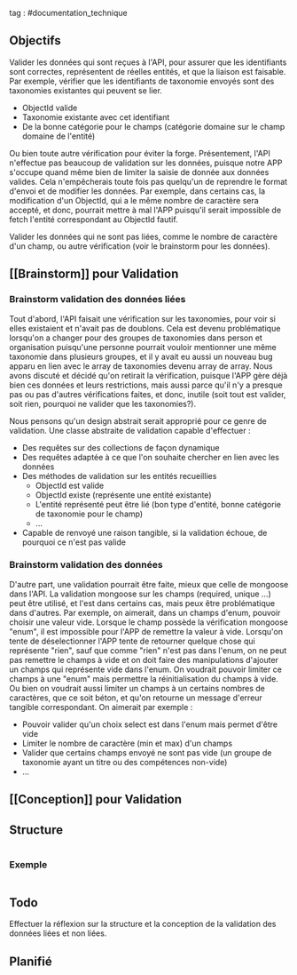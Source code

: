 tag : #documentation_technique 

## Objectifs
Valider les données qui sont reçues à l'API, pour assurer que les identifiants sont correctes, représentent de réelles entités, et que la liaison est faisable.
Par exemple, vérifier que les identifiants de taxonomie envoyés sont des taxonomies existantes qui peuvent se lier.
- ObjectId valide
- Taxonomie existante avec cet identifiant
- De la bonne catégorie pour le champs (catégorie domaine sur le champ domaine de l'entité)

Ou bien toute autre vérification pour éviter la forge. Présentement, l'API n'effectue pas beaucoup de validation sur les données, puisque notre APP s'occupe quand même bien de limiter la saisie de donnée aux données valides. Cela n'empêcherais toute fois pas quelqu'un de reprendre le format d'envoi et de modifier les données. Par exemple, dans certains cas, la modification d'un ObjectId, qui a le même nombre de caractère sera accepté, et donc, pourrait mettre à mal l'APP puisqu'il serait impossible de fetch l'entité correspondant au ObjectId fautif.

Valider les données qui ne sont pas liées, comme le nombre de caractère d'un champ, ou autre vérification (voir le brainstorm pour les données).
## [[Brainstorm]] pour Validation
### Brainstorm validation des données liées
Tout d'abord, l'API faisait une vérification sur les taxonomies, pour voir si elles existaient et n'avait pas de doublons. Cela est devenu problématique lorsqu'on a changer pour des groupes de taxonomies dans person et organisation puisqu'une personne pourrait vouloir mentionner une même taxonomie dans plusieurs groupes, et il y avait eu aussi un nouveau bug apparu en lien avec le array de taxonomies devenu array de array.
Nous avons discuté et décidé qu'on retirait la vérification, puisque l'APP gère déjà bien ces données et leurs restrictions, mais aussi parce qu'il n'y a presque pas ou pas d'autres vérifications faites, et donc, inutile (soit tout est valider, soit rien, pourquoi ne valider que les taxonomies?).

Nous pensons qu'un design abstrait serait approprié pour ce genre de validation.
Une classe abstraite de validation capable d'effectuer :
- Des requêtes sur des collections de façon dynamique
- Des requêtes adaptée à ce que l'on souhaite chercher en lien avec les données
- Des méthodes de validation sur les entités recueillies
	- ObjectId est valide
	- ObjectId existe (représente une entité existante)
	- L'entité représenté peut être lié (bon type d'entité, bonne catégorie de taxonomie pour le champ)
	- ...
- Capable de renvoyé une raison tangible, si la validation échoue, de pourquoi ce n'est pas valide

### Brainstorm validation des données
D'autre part, une validation pourrait être faite, mieux que celle de mongoose dans l'API.
La validation mongoose sur les champs (required, unique ...) peut être utilisé, et l'est dans certains cas, mais peux être problématique dans d'autres.
Par exemple, on aimerait, dans un champs d'enum, pouvoir choisir une valeur vide. Lorsque le champ possède la vérification mongoose "enum", il est impossible pour l'APP de remettre la valeur à vide. Lorsqu'on tente de déselectionner l'APP tente de retourner quelque chose qui représente "rien", sauf que comme "rien" n'est pas dans l'enum, on ne peut pas remettre le champs à vide et on doit faire des manipulations d'ajouter un champs qui représente vide dans l'enum. On voudrait pouvoir limiter ce champs à une "enum" mais permettre la réinitialisation du champs à vide. Ou bien on voudrait aussi limiter un champs à un certains nombres de caractères, que ce soit béton, et qu'on retourne un message d'erreur tangible correspondant.
On aimerait par exemple :
- Pouvoir valider qu'un choix select est dans l'enum mais permet d'être vide
- Limiter le nombre de caractère (min et max) d'un champs
- Valider que certains champs envoyé ne sont pas vide (un groupe de taxonomie ayant un titre ou des compétences non-vide)
- ...

## [[Conception]] pour Validation


## Structure

```javascript

```

### Exemple

```javascript

```


## Todo
Effectuer la réflexion sur la structure et la conception de la validation des données liées et non liées.

## Planifié
